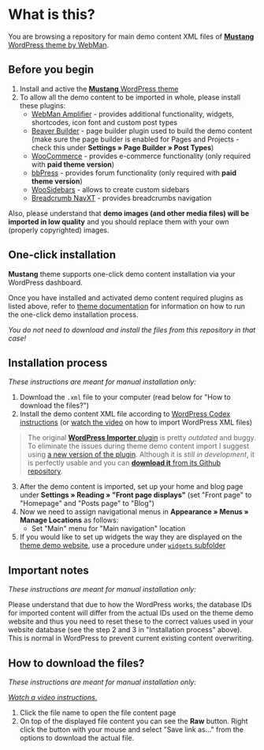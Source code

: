 # What is this?

You are browsing a repository for main demo content XML files of [**Mustang** WordPress theme by WebMan](https://www.webmandesign.eu/portfolio/mustang-wordpress-theme/).


## Before you begin

1. Install and active the [**Mustang** WordPress theme](https://www.webmandesign.eu/portfolio/mustang-wordpress-theme/)
2. To allow all the demo content to be imported in whole, please install these plugins:
    * [WebMan Amplifier](https://wordpress.org/plugins/webman-amplifier/) - provides additional functionality, widgets, shortcodes, icon font and custom post types
    * [Beaver Builder](https://wordpress.org/plugins/beaver-builder-lite-version/) - page builder plugin used to build the demo content (make sure the page builder is enabled for Pages and Projects - check this under **Settings &raquo; Page Builder &raquo; Post Types**)
    * [WooCommerce](https://wordpress.org/plugins/woocommerce/) - provides e-commerce functionality (only required with **paid theme version**)
    * [bbPress](https://wordpress.org/plugins/bbpress/) - provides forum functionality (only required with **paid theme version**)
    * [WooSidebars](https://wordpress.org/plugins/woosidebars/) - allows to create custom sidebars
    * [Breadcrumb NavXT](https://wordpress.org/plugins/breadcrumb-navxt/) - provides breadcrumbs navigation

Also, please understand that **demo images (and other media files) will be imported in low quality** and you should replace them with your own (properly copyrighted) images.


## One-click installation

**Mustang** theme supports one-click demo content installation via your WordPress dashboard.

Once you have installed and activated demo content required plugins as listed above, refer to [theme documentation](https://www.webmandesign.eu/manual/mustang/#demo-content) for information on how to run the one-click demo installation process.

*You do not need to download and install the files from this repository in that case!*


## Installation process

*These instructions are meant for manual installation only:*

1. Download the `.xml` file to your computer (read below for "How to download the files?")
2. Install the demo content XML file according to [WordPress Codex instructions](http://codex.wordpress.org/Importing_Content#WordPress) (or [watch the video](https://webdesign.tutsplus.com/courses/a-beginners-guide-to-using-wordpress/lessons/wordpress-tools) on how to import WordPress XML files)
  > The original [**WordPress Importer** plugin](https://wordpress.org/plugins/wordpress-importer/) is pretty *outdated* and buggy. To eliminate the issues during theme demo content import I suggest using [a new version of the plugin](https://github.com/humanmade/WordPress-Importer). Although it is *still in development*, it is perfectly usable and you can [**download it** from its Github repository](https://github.com/humanmade/WordPress-Importer#how-do-i-use-it).
3. After the demo content is imported, set up your home and blog page under **Settings &raquo; Reading &raquo; "Front page displays"** (set "Front page" to "Homepage" and "Posts page" to "Blog")
4. Now we need to assign navigational menus in **Appearance &raquo; Menus &raquo; Manage Locations** as follows:
    * Set "Main" menu for "Main navigation" location
5. If you would like to set up widgets the way they are displayed on the [theme demo website](http://themedemos.webmandesign.eu/mustang/), use a procedure under [`widgets` subfolder](https://github.com/webmandesign/demo-content/tree/master/mustang/widgets)


## Important notes

*These instructions are meant for manual installation only:*

Please understand that due to how the WordPress works, the database IDs for imported content will differ from the actual IDs used on the theme demo website and thus you need to reset these to the correct values used in your website database (see the step 2 and 3 in "Installation process" above). This is normal in WordPress to prevent current existing content overwriting.


## How to download the files?

*These instructions are meant for manual installation only:*

*[Watch a video instructions.](https://vimeo.com/170576209)*

1. Click the file name to open the file content page
2. On top of the displayed file content you can see the **Raw** button. Right click the button with your mouse and select "Save link as..." from the options to download the actual file.
